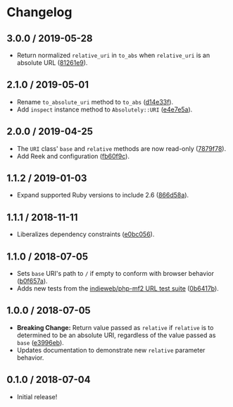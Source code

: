 # Changelog

## 3.0.0 / 2019-05-28

- Return normalized `relative_uri` in `to_abs` when `relative_uri` is an absolute URL ([81261e9](https://github.com/jgarber623/absolutely/commit/81261e9)).

## 2.1.0 / 2019-05-01

- Rename `to_absolute_uri` method to `to_abs` ([d14e33f](https://github.com/jgarber623/absolutely/commit/d14e33f)).
- Add `inspect` instance method to `Absolutely::URI` ([e4e7e5a](https://github.com/jgarber623/absolutely/commit/e4e7e5a)).

## 2.0.0 / 2019-04-25

- The `URI` class' `base` and `relative` methods are now read-only ([7879f78](https://github.com/jgarber623/absolutely/commit/7879f78)).
- Add Reek and configuration ([fb60f9c](https://github.com/jgarber623/absolutely/commit/fb60f9c)).

## 1.1.2 / 2019-01-03

- Expand supported Ruby versions to include 2.6 ([866d58a](https://github.com/jgarber623/absolutely/commit/866d58a)).

## 1.1.1 / 2018-11-11

- Liberalizes dependency constraints ([e0bc056](https://github.com/jgarber623/absolutely/commit/e0bc056)).

## 1.1.0 / 2018-07-05

- Sets `base` URI's path to `/` if empty to conform with browser behavior ([b0f657a](https://github.com/jgarber623/absolutely/commit/b0f657a)).
- Adds new tests from the [indieweb/php-mf2 URL test suite](https://github.com/indieweb/php-mf2/blob/master/tests/Mf2/URLTest.php) ([0b6417b](https://github.com/jgarber623/absolutely/commit/0b6417b)).

## 1.0.0 / 2018-07-05

- **Breaking Change:** Return value passed as `relative` if `relative` is to determined to be an absolute URI, regardless of the value passed as `base` ([e3996eb](https://github.com/jgarber623/absolutely/commit/e3996eb)).
- Updates documentation to demonstrate new `relative` parameter behavior.

## 0.1.0 / 2018-07-04

- Initial release!
